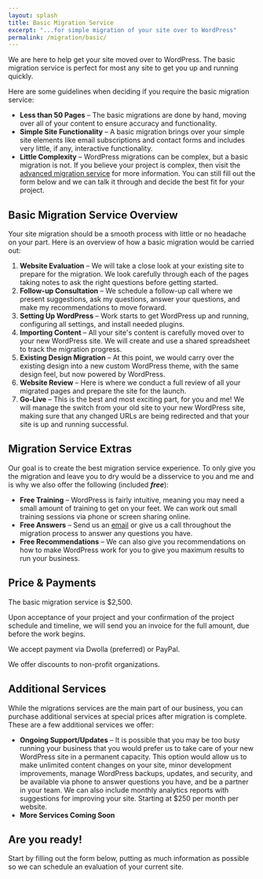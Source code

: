 ```yaml
---
layout: splash
title: Basic Migration Service
excerpt: "...for simple migration of your site over to WordPress"
permalink: /migration/basic/
---
```


We are here to help get your site moved over to WordPress.  The basic migration service is perfect for most any site to get you up and running quickly.

Here are some guidelines when deciding if you require the basic migration service:

  - **Less than 50 Pages** – The basic migrations are done by hand, moving over all of your content to ensure accuracy and functionality.
  - **Simple Site Functionality** – A basic migration brings over your simple site elements like email subscriptions and contact forms and includes very little, if any, interactive functionality.
  - **Little Complexity** – WordPress migrations can be complex, but a basic migration is not. If you believe your project is complex, then visit the [advanced migration service](http://mikefontenot.me/migration/advanced) for more information.  You can still fill out the form below and we can talk it through and decide the best fit for your project.

## Basic Migration Service Overview

Your site migration should be a smooth process with little or no headache on your part. Here is an overview of how a basic migration would be carried out:

  1. **Website Evaluation** – We will take a close look at your existing site to prepare for the migration. We look carefully through each of the pages taking notes to ask the right questions before getting started.
  2. **Follow-up Consultation** – We schedule a follow-up call where we present suggestions, ask my questions, answer your questions, and make my recommendations to move forward.
  2. **Setting Up WordPress** – Work starts to get WordPress up and running, configuring all settings, and install needed plugins.
  3. **Importing Content** – All your site's content is carefully moved over to your new WordPress site. We will create and use a shared spreadsheet to track the migration progress.
  4. **Existing Design Migration** – At this point, we would carry over the existing design into a new custom WordPress theme, with the same design feel, but now powered by WordPress.
  5. **Website Review** – Here is where we conduct a full review of all your migrated pages and prepare the site for the launch.
  6. **Go-Live** – This is the best and most exciting part, for you and me!  We will manage the switch from your old site to your new WordPress site, making sure that any changed URLs are being redirected and that your site is up and running successful.

<a name="extras"></a>
## Migration Service Extras

Our goal is to create the best migration service experience. To only give you the migration and leave you to dry would be a disservice to you and me and is why we also offer the following (included ***free***):

  - **Free Training** – WordPress is fairly intuitive, meaning you may need a small amount of training to get on your feet.  We can work out small training sessions via phone or screen sharing online.
  - **Free Answers** – Send us an [email](http://mikefontenot.me/contact) or give us a call throughout the migration process to answer any questions you have.
  - **Free Recommendations** – We can also give you recommendations on how to make WordPress work for you to give you maximum results to run your business.

## Price & Payments

The basic migration service is $2,500.

Upon acceptance of your project and your confirmation of the project schedule and timeline, we will send you an invoice for the full amount, due before the work begins.

We accept payment via Dwolla (preferred) or PayPal.

We offer discounts to non-profit organizations.

## Additional Services

While the migrations services are the main part of our business, you can purchase additional services at special prices after migration is complete. These are a few additional services we offer:

  - **Ongoing Support/Updates** – It is possible that you may be too busy running your business that you would prefer us to take care of your new WordPress site in a permanent capacity.  This option would allow us to make unlimited content changes on your site, minor development improvements, manage WordPress backups, updates, and security, and be available via phone to answer questions you have, and be a partner in your team.  We can also include monthly analytics reports with suggestions for improving your site.  Starting at $250 per month per website.
  - **More Services Coming Soon**

## Are you ready!

Start by filling out the form below, putting as much information as possible so we can schedule an evaluation of your current site.
